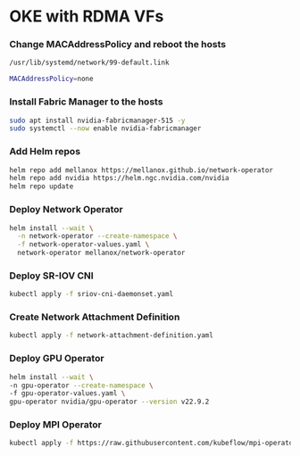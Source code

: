 # OKE with RDMA VFs

### Change MACAddressPolicy and reboot the hosts

```sh
/usr/lib/systemd/network/99-default.link

MACAddressPolicy=none
```

### Install Fabric Manager to the hosts
```sh
sudo apt install nvidia-fabricmanager-515 -y
sudo systemctl --now enable nvidia-fabricmanager
```

### Add Helm repos
```sh
helm repo add mellanox https://mellanox.github.io/network-operator
helm repo add nvidia https://helm.ngc.nvidia.com/nvidia
helm repo update
```

### Deploy Network Operator
```sh
helm install --wait \
  -n network-operator --create-namespace \
  -f network-operator-values.yaml \
  network-operator mellanox/network-operator
```

### Deploy SR-IOV CNI
```sh
kubectl apply -f sriov-cni-daemonset.yaml
```

### Create Network Attachment Definition
```sh
kubectl apply -f network-attachment-definition.yaml
```

### Deploy GPU Operator
```sh
helm install --wait \
-n gpu-operator --create-namespace \
-f gpu-operator-values.yaml \
gpu-operator nvidia/gpu-operator --version v22.9.2
```

### Deploy MPI Operator
```sh
kubectl apply -f https://raw.githubusercontent.com/kubeflow/mpi-operator/master/deploy/v2beta1/mpi-operator.yaml
```
